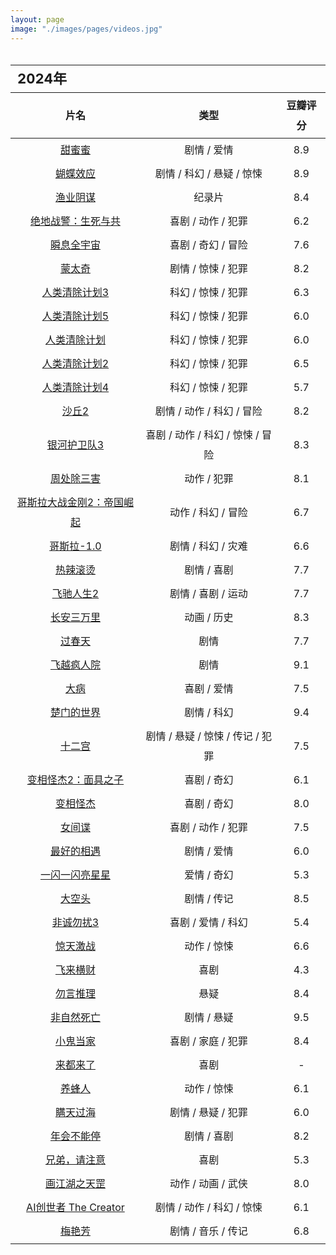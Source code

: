 ```yaml
---
layout: page
image: "./images/pages/videos.jpg"
---
```


<table style="line-height:32px;width:100%; height:100%; margin: 0 auto;text-align:center;border-bottom:1px solid;">
    <thead>
        <tr>
            <th colspan="4" style="text-align:left;font-size:22px;">2024年</th>
        </tr>
        <tr style="border-bottom:1px solid; border-top:1px solid;">
    　       <th>片名</th>
             <th>类型</th>
             <th>豆瓣评分</th>
        </tr>
　　</thead>
    <tbody>
       <tr>
    　　　　　<td><a href="https://movie.douban.com/subject/1305164/" target="_blank">甜蜜蜜</a></td>
    　　　　　<td>剧情 / 爱情</td>
    　　　　　<td>8.9</td>
    　　</tr>
       <tr>
    　　　　　<td><a href="https://movie.douban.com/subject/1292343/" target="_blank">蝴蝶效应</a></td>
    　　　　　<td>剧情 / 科幻 / 悬疑 / 惊悚</td>
    　　　　　<td>8.9</td>
    　　</tr>
       <tr>
    　　　　　<td><a href="https://movie.douban.com/subject/35377036/" target="_blank">渔业阴谋</a></td>
    　　　　　<td>纪录片</td>
    　　　　　<td>8.4</td>
    　　</tr>
       <tr>
    　　　　　<td><a href="https://movie.douban.com/subject/26586556/" target="_blank">绝地战警：生死与共</a></td>
    　　　　　<td>喜剧 / 动作 / 犯罪</td>
    　　　　　<td>6.2</td>
    　　 </tr>
        <tr>
    　　　　　<td><a href="https://movie.douban.com/subject/30314848/" target="_blank">瞬息全宇宙</a></td>
    　　　　　<td>喜剧 / 奇幻 / 冒险</td>
    　　　　　<td>7.6</td>
    　　 </tr>
        <tr>
    　　　　　<td><a href="https://movie.douban.com/subject/21937438/" target="_blank">蒙太奇</a></td>
    　　　　　<td>剧情 / 惊悚 / 犯罪</td>
    　　　　　<td>8.2</td>
    　　 </tr>
        <tr>
    　　　　　<td><a href="https://movie.douban.com/subject/26101255/" target="_blank">人类清除计划3</a></td>
    　　　　　<td>科幻 / 惊悚 / 犯罪</td>
    　　　　　<td>6.3</td>
    　　 </tr>
        <tr>
    　　　　　<td><a href="https://movie.douban.com/subject/33446014/" target="_blank">人类清除计划5</a></td>
    　　　　　<td>科幻 / 惊悚 / 犯罪</td>
    　　　　　<td>6.0</td>
    　　 </tr>
        <tr>
    　　　　　<td><a href="https://movie.douban.com/subject/10453723/" target="_blank">人类清除计划</a></td>
    　　　　　<td>科幻 / 惊悚 / 犯罪</td>
    　　　　　<td>6.0</td>
    　　 </tr>
        <tr>
    　　　　　<td><a href="https://movie.douban.com/subject/25775571/" target="_blank">人类清除计划2</a></td>
    　　　　　<td>科幻 / 惊悚 / 犯罪</td>
    　　　　　<td>6.5</td>
    　　 </tr>
        <tr>
    　　　　　<td><a href="https://movie.douban.com/subject/26905717/" target="_blank">人类清除计划4</a></td>
    　　　　　<td>科幻 / 惊悚 / 犯罪</td>
    　　　　　<td>5.7</td>
    　　 </tr>
        <tr>
    　　　　　<td><a href="https://movie.douban.com/subject/35575567/" target="_blank">沙丘2</a></td>
    　　　　　<td>剧情 / 动作 / 科幻 / 冒险</td>
    　　　　　<td>8.2</td>
    　　 </tr>
        <tr>
    　　　　　<td><a href="https://movie.douban.com/subject/26258779/" target="_blank">银河护卫队3</a></td>
    　　　　　<td>喜剧 / 动作 / 科幻 / 惊悚 / 冒险</td>
    　　　　　<td>8.3</td>
    　　 </tr>
        <tr>
    　　　　　<td><a href="https://movie.douban.com/subject/36151692/" target="_blank">周处除三害</a></td>
    　　　　　<td>动作 / 犯罪</td>
    　　　　　<td>8.1</td>
    　　 </tr>
        <tr>
    　　　　　<td><a href="https://movie.douban.com/subject/35453251/" target="_blank">哥斯拉大战金刚2：帝国崛起</a></td>
    　　　　　<td>动作 / 科幻 / 冒险</td>
    　　　　　<td>6.7</td>
    　　 </tr>
        <tr>
    　　　　　<td><a href="https://movie.douban.com/subject/35914398/" target="_blank">哥斯拉-1.0</a></td>
    　　　　　<td>剧情 / 科幻 / 灾难</td>
    　　　　　<td>6.6</td>
    　　 </tr>
        <tr>
    　　　　　<td><a href="https://movie.douban.com/subject/36081094/" target="_blank">热辣滚烫</a></td>
    　　　　　<td>剧情 / 喜剧</td>
    　　　　　<td>7.7</td>
    　　 </tr>
        <tr>
    　　　　　<td><a href="https://movie.douban.com/subject/36369452/" target="_blank">飞驰人生2</a></td>
    　　　　　<td>剧情 / 喜剧 / 运动</td>
    　　　　　<td>7.7</td>
    　　 </tr>
        <tr>
    　　　　　<td><a href="https://movie.douban.com/subject/36035676/" target="_blank">长安三万里</a></td>
    　　　　　<td>动画 / 历史</td>
    　　　　　<td>8.3</td>
    　　 </tr>
        <tr>
    　　　　　<td><a href="https://movie.douban.com/subject/27191431/" target="_blank">过春天</a></td>
    　　　　　<td>剧情</td>
    　　　　　<td>7.7</td>
    　　 </tr>
        <tr>
    　　　　　<td><a href="https://movie.douban.com/subject/1292224/" target="_blank">飞越疯人院</a></td>
    　　　　　<td>剧情</td>
    　　　　　<td>9.1</td>
    　　 </tr>
        <tr>
    　　　　　<td><a href="https://movie.douban.com/subject/26884892/" target="_blank">大病</a></td>
    　　　　　<td>喜剧 / 爱情</td>
    　　　　　<td>7.5</td>
    　　 </tr>
        <tr>
    　　　　　<td><a href="https://movie.douban.com/subject/1292064/" target="_blank">楚门的世界</a></td>
    　　　　　<td>剧情 / 科幻</td>
    　　　　　<td>9.4</td>
    　　 </tr>
        <tr>
    　　　　　<td><a href="https://movie.douban.com/subject/1781126/" target="_blank">十二宫</a></td>
    　　　　　<td>剧情 / 悬疑 / 惊悚 / 传记 / 犯罪</td>
    　　　　　<td>7.5</td>
    　　 </tr>
        <tr>
    　　　　　<td><a href="https://movie.douban.com/subject/1309193/" target="_blank">变相怪杰2：面具之子</a></td>
    　　　　　<td>喜剧 / 奇幻</td>
    　　　　　<td>6.1</td>
    　　 </tr>
        <tr>
    　　　　　<td><a href="https://movie.douban.com/subject/1297570/" target="_blank">变相怪杰</a></td>
    　　　　　<td>喜剧 / 奇幻</td>
    　　　　　<td>8.0</td>
    　　 </tr>
        <tr>
    　　　　　<td><a href="https://movie.douban.com/subject/25752261/" target="_blank">女间谍</a></td>
    　　　　　<td>喜剧 / 动作 / 犯罪</td>
    　　　　　<td>7.5</td>
    　　 </tr>
        <tr>
    　　　　　<td><a href="https://movie.douban.com/subject/33445277/" target="_blank">最好的相遇</a></td>
    　　　　　<td>剧情 / 爱情</td>
    　　　　　<td>6.0</td>
    　　 </tr>
        <tr>
    　　　　　<td><a href="https://movie.douban.com/subject/35768712/" target="_blank">一闪一闪亮星星</a></td>
    　　　　　<td>爱情 / 奇幻</td>
    　　　　　<td>5.3</td>
    　　 </tr>
        <tr>
    　　　　　<td><a href="https://movie.douban.com/subject/26303622/" target="_blank">大空头</a></td>
    　　　　　<td>剧情 / 传记</td>
    　　　　　<td>8.5</td>
    　　 </tr>
        <tr>
    　　　　　<td><a href="https://movie.douban.com/subject/26769592/" target="_blank">非诚勿扰3</a></td>
    　　　　　<td>喜剧 / 爱情 / 科幻</td>
    　　　　　<td>5.4</td>
    　　 </tr>
        <tr>
    　　　　　<td><a href="https://movie.douban.com/subject/36052267/" target="_blank">惊天激战</a></td>
    　　　　　<td>动作 / 惊悚</td>
    　　　　　<td>6.6</td>
    　　 </tr>
        <tr>
    　　　　　<td><a href="https://movie.douban.com/subject/36710901/" target="_blank">飞来横财</a></td>
    　　　　　<td>喜剧</td>
    　　　　　<td>4.3</td>
    　　 </tr>
        <tr>
    　　　　　<td><a href="https://movie.douban.com/subject/35288743/" target="_blank">勿言推理</a></td>
    　　　　　<td>悬疑</td>
    　　　　　<td>8.4</td>
    　　 </tr>
        <tr>
    　　　　　<td><a href="https://movie.douban.com/subject/27140017/" target="_blank">非自然死亡</a></td>
    　　　　　<td>剧情 / 悬疑</td>
    　　　　　<td>9.5</td>
    　　 </tr>
        <tr>
    　　　　　<td><a href="https://movie.douban.com/subject/1293088/" target="_blank">小鬼当家</a></td>
    　　　　　<td>喜剧 / 家庭 / 犯罪</td>
    　　　　　<td>8.4</td>
    　　 </tr>
        <tr>
    　　　　　<td><a href="https://movie.douban.com/subject/34670706/" target="_blank">来都来了</a></td>
    　　　　　<td>喜剧</td>
    　　　　　<td>-</td>
    　　 </tr>
        <tr>
    　　　　　<td><a href="https://movie.douban.com/subject/35579652/" target="_blank">养蜂人</a></td>
    　　　　　<td>动作 / 惊悚</td>
    　　　　　<td>6.1</td>
    　　 </tr>
        <tr>
    　　　　　<td><a href="https://movie.douban.com/subject/35192611" target="_blank">瞒天过海</a></td>
    　　　　　<td>剧情 / 悬疑 / 犯罪</td>
    　　　　　<td>6.0</td>
    　　 </tr>
        <tr>
    　　　　　<td><a href="https://movie.douban.com/subject/35725869/?from=showing" target="_blank">年会不能停</a></td>
    　　　　　<td>剧情 / 喜剧</td>
    　　　　　<td>8.2</td>
    　　 </tr>
        <tr>
    　　　　　<td><a href="https://movie.douban.com/subject/35296312/" target="_blank">兄弟，请注意</a></td>
    　　　　　<td>喜剧</td>
    　　　　　<td>5.3</td>
    　　 </tr>
        <tr>
    　　　　　<td><a href="https://movie.douban.com/subject/36066128/" target="_blank">画江湖之天罡</a></td>
    　　　　　<td>动作 / 动画 / 武侠</td>
    　　　　　<td>8.0</td>
    　　 </tr>
        <tr>
    　　　　　<td><a href="https://movie.douban.com/subject/35453476/" target="_blank">AI创世者 The Creator</a></td>
    　　　　　<td>剧情 / 动作 / 科幻 / 惊悚</td>
    　　　　　<td>6.1</td>
    　　 </tr>
        <tr>
    　　　　　<td><a href="https://movie.douban.com/subject/30176790/" target="_blank">梅艳芳</a></td>
    　　　　　<td>剧情 / 音乐 / 传记</td>
    　　　　　<td>6.8</td>
    　　 </tr>
    </tbody>
</table>

<table style="line-height:32px;width:100%; height:100%; margin: 0 auto;text-align:center;border-bottom:1px solid;">
    <thead>
        <tr>
            <th colspan="4" style="text-align:left;font-size:22px;">2023年</th>
        </tr>
        <tr style="border-bottom:1px solid; border-top:1px solid;">
    　       <th>片名</th>
             <th>类型</th>
             <th>豆瓣评分</th>
        </tr>
　　</thead>
    <tbody>
        <tr>
    　　　　　<td><a href="https://movie.douban.com/subject/35160848/" target="_blank">林冲之风雪山神庙</a></td>
    　　　　　<td>武侠</td>
    　　　　　<td>-</td>
    　　 </tr>
        <tr>
    　　　　　<td><a href="https://movie.douban.com/subject/35342570/" target="_blank">指甲 Fingernails</a></td>
    　　　　　<td>剧情 / 科幻</td>
    　　　　　<td>5.6</td>
    　　 </tr>
        <tr>
    　　　　　<td><a href="https://movie.douban.com/subject/35358443/" target="_blank">前任4：英年早婚</a></td>
    　　　　　<td>喜剧 / 爱情</td>
    　　　　　<td>5.7</td>
    　　 </tr>
        <tr>
    　　　　　<td><a href="https://movie.douban.com/subject/35853358/" target="_blank">偶滴神啊2 OMG 2</a></td>
    　　　　　<td>剧情 / 喜剧</td>
    　　　　　<td>7.3</td>
    　　 </tr>
        <tr>
    　　　　　<td><a href="https://movie.douban.com/subject/35392725/" target="_blank">学爸</a></td>
    　　　　　<td>剧情 / 喜剧</td>
    　　　　　<td>6.0</td>
    　　 </tr>
        <tr>
    　　　　　<td><a href="https://movie.douban.com/subject/2998451/" target="_blank">杀手 The Killer</a></td>
    　　　　　<td>剧情 / 动作 / 悬疑 / 惊悚 / 犯罪 / 冒险</td>
    　　　　　<td>6.6</td>
    　　 </tr>
        <tr>
    　　　　　<td><a href="https://movie.douban.com/subject/35355164/" target="_blank">最后的真相</a></td>
    　　　　　<td>剧情 / 悬疑 / 犯罪</td>
    　　　　　<td>5.9</td>
    　　 </tr>
        <tr>
    　　　　　<td><a href="https://movie.douban.com/subject/34436452/" target="_blank">第八个嫌疑人</a></td>
    　　　　　<td>剧情 / 犯罪</td>
    　　　　　<td>6.1</td>
    　　 </tr>
        <tr>
    　　　　　<td><a href="https://movie.douban.com/subject/1292867/" target="_blank">快餐车</a></td>
    　　　　　<td>喜剧 / 动作</td>
    　　　　　<td>7.9</td>
    　　 </tr>
        <tr>
    　　　　　<td><a href="https://movie.douban.com/subject/1295547/" target="_blank">一个好人</a></td>
    　　　　　<td>喜剧 / 动作 / 犯罪</td>
    　　　　　<td>7.3</td>
    　　 </tr>
        <tr>
    　　　　　<td><a href="https://movie.douban.com/subject/1300303/" target="_blank">我是谁</a></td>
    　　　　　<td>喜剧 / 动作 / 科幻 / 冒险</td>
    　　　　　<td>7.8</td>
    　　 </tr>
        <tr>
    　　　　　<td><a href="https://movie.douban.com/subject/1295064/" target="_blank">城市猎人</a></td>
    　　　　　<td>喜剧 / 动作 / 爱情</td>
    　　　　　<td>7.8</td>
    　　 </tr>
        <tr>
    　　　　　<td><a href="https://movie.douban.com/subject/30454682/" target="_blank">自由之声 Sound of Freedom</a></td>
    　　　　　<td>动作 / 传记 / 犯罪</td>
    　　　　　<td>7.8</td>
    　　 </tr>
        <tr>
    　　　　　<td><a href="https://movie.douban.com/subject/35672437/" target="_blank">燃冬</a></td>
    　　　　　<td>剧情 / 爱情</td>
    　　　　　<td>5.7</td>
    　　 </tr>
        <tr>
    　　　　　<td><a href="https://movie.douban.com/subject/26393561/" target="_blank">小萝莉的猴神大叔 Bajrangi Bhaijaan</a></td>
    　　　　　<td>剧情 / 喜剧 / 动作</td>
    　　　　　<td>8.4</td>
    　　 </tr>
        <tr>
    　　　　　<td><a href="https://movie.douban.com/subject/10604086/" target="_blank">封神第一部：朝歌风云</a></td>
    　　　　　<td>动作 / 战争 / 奇幻 / 古装</td>
    　　　　　<td>7.9</td>
    　　 </tr>
        <tr>
    　　　　　<td><a href="https://movie.douban.com/subject/34963356/" target="_blank">过往人生 Past Lives</a></td>
    　　　　　<td>剧情 / 爱情</td>
    　　　　　<td>7.7</td>
    　　 </tr>
        <tr>
    　　　　　<td><a href="https://movie.douban.com/subject/35267224/" target="_blank">孤注一掷</a></td>
    　　　　　<td>剧情 / 犯罪</td>
    　　　　　<td>6.9</td>
    　　 </tr>
        <tr>
    　　　　　<td><a href="https://movie.douban.com/subject/1296736/" target="_blank">钢琴家 The Pianist</a></td>
    　　　　　<td>剧情 / 音乐 / 传记 / 战争</td>
    　　　　　<td>9.3</td>
    　　 </tr>
        <tr>
    　　　　　<td><a href="https://movie.douban.com/subject/35765480/" target="_blank">八角笼中</a></td>
    　　　　　<td>剧情 / 动作</td>
    　　　　　<td>7.3</td>
    　　 </tr>
        <tr>
    　　　　　<td><a href="https://movie.douban.com/subject/11532844/" target="_blank">初见倾心 Love at First Sight</a></td>
    　　　　　<td>剧情 / 爱情</td>
    　　　　　<td>6.7</td>
    　　 </tr>
        <tr>
    　　　　　<td><a href="https://movie.douban.com/subject/34882958/" target="_blank">巨齿鲨2：深渊 Meg 2: The Trench</a></td>
    　　　　　<td>动作 / 科幻 / 冒险</td>
    　　　　　<td>5.2</td>
    　　 </tr>
        <tr>
    　　　　　<td><a href="https://movie.douban.com/subject/35228789/" target="_blank">超能一家人</a></td>
    　　　　　<td>喜剧 / 家庭 / 奇幻</td>
    　　　　　<td>3.6</td>
    　　 </tr>
        <tr>
    　　　　　<td><a href="https://movie.douban.com/subject/26649682/" target="_blank">深海</a></td>
    　　　　　<td>动画 / 奇幻</td>
    　　　　　<td>7.2</td>
    　　 </tr>
        <tr>
    　　　　　<td><a href="https://movie.douban.com/subject/26593587/" target="_blank">天才少女 Gifted</a></td>
    　　　　　<td>剧情 / 家庭</td>
    　　　　　<td>8.3</td>
    　　 </tr>
        <tr>
    　　　　　<td><a href="https://movie.douban.com/subject/26897885/" target="_blank">芬奇 Finch</a></td>
    　　　　　<td>剧情 / 科幻</td>
    　　　　　<td>8.4</td>
    　　 </tr>
        <tr>
    　　　　　<td><a href="https://movie.douban.com/subject/35371261/" target="_blank">铃芽之旅 すずめの戸締まり</a></td>
    　　　　　<td>爱情 / 动画 / 奇幻</td>
    　　　　　<td>7.3</td>
    　　 </tr>
        <tr>
    　　　　　<td><a href="https://movie.douban.com/subject/5919553/" target="_blank">我是特种兵</a></td>
    　　　　　<td>剧情 / 战争</td>
    　　　　　<td>8.4</td>
    　　 </tr>
        <tr>
    　　　　　<td><a href="https://movie.douban.com/subject/35656754/" target="_blank">母性</a></td>
    　　　　　<td>剧情 / 悬疑</td>
    　　　　　<td>6.2</td>
    　　 </tr>
        <tr>
    　　　　　<td><a href="https://movie.douban.com/subject/36200307/" target="_blank">斯坦·李 Stan Lee</a></td>
    　　　　　<td>纪录片 / 传记</td>
    　　　　　<td>7.9</td>
    　　 </tr>
        <tr>
    　　　　　<td><a href="https://movie.douban.com/subject/35360684/" target="_blank">新神榜：杨戬</a></td>
    　　　　　<td>动作 / 动画 / 奇幻 / 冒险</td>
    　　　　　<td>7.0</td>
    　　 </tr>
        <tr>
    　　　　　<td><a href="https://movie.douban.com/subject/33455421/" target="_blank">疾速追杀4 John Wick: Chapter 4</a></td>
    　　　　　<td>动作 / 惊悚 / 犯罪</td>
    　　　　　<td>7.3</td>
    　　 </tr>
        <tr>
    　　　　　<td><a href="https://movie.douban.com/subject/26909790/" target="_blank">疾速追杀3 John Wick: Chapter 3 - Parabellum</a></td>
    　　　　　<td>动作 / 惊悚 / 犯罪</td>
    　　　　　<td>7.9</td>
    　　 </tr>
        <tr>
    　　　　　<td><a href="https://movie.douban.com/subject/26333560/" target="_blank">疾速追杀2 John Wick: Chapter 2 </a></td>
    　　　　　<td>动作 / 惊悚 / 犯罪</td>
    　　　　　<td>7.8</td>
    　　 </tr>
        <tr>
    　　　　　<td><a href="https://movie.douban.com/subject/25798131/" target="_blank">疾速追杀 John Wick</a></td>
    　　　　　<td>动作 / 惊悚 / 犯罪</td>
    　　　　　<td>7.8</td>
    　　 </tr>
        <tr>
    　　　　　<td><a href="https://movie.douban.com/subject/35056376/" target="_blank">惊天营救2 Extraction 2</a></td>
    　　　　　<td>动作 / 惊悚</td>
    　　　　　<td>7.5</td>
    　　 </tr>
        <tr>
    　　　　　<td><a href="https://movie.douban.com/subject/30314127/" target="_blank">惊天营救 Extraction</a></td>
    　　　　　<td>动作 / 惊悚 / 犯罪</td>
    　　　　　<td>7.2</td>
    　　 </tr>
        <tr>
    　　　　　<td><a href="https://movie.douban.com/subject/35660795/" target="_blank">消失的她</a></td>
    　　　　　<td>悬疑 / 犯罪</td>
    　　　　　<td>6.4</td>
    　　 </tr>
        <tr>
    　　　　　<td><a href="https://movie.douban.com/subject/35447469/" target="_blank">短暂的偷情纪实 Chronique d'une liaison passagère</a></td>
    　　　　　<td>爱情</td>
    　　　　　<td>7.5</td>
    　　 </tr>
        <tr>
    　　　　　<td><a href="https://movie.douban.com/subject/20452350/" target="_blank">9号秘事 第一季 Inside No. 9 Season 1</a></td>
    　　　　　<td>喜剧 / 悬疑 / 恐怖</td>
    　　　　　<td>9.1</td>
    　　 </tr>
        <tr>
    　　　　　<td><a href="https://movie.douban.com/subject/30198955/" target="_blank">边缘世界 第一季 The Peripheral Season 1</a></td>
    　　　　　<td>剧情 / 科幻 / 惊悚</td>
    　　　　　<td>7.4</td>
    　　 </tr>
        <tr>
    　　　　　<td><a href="https://movie.douban.com/subject/30400539/" target="_blank">罪人 The Guilty </a></td>
    　　　　　<td>剧情 / 惊悚 / 犯罪</td>
    　　　　　<td>6.5</td>
    　　 </tr>
        <tr>
    　　　　　<td><a href="https://movie.douban.com/subject/10571509/" target="_blank">如父如子 そして父になる</a></td>
    　　　　　<td>剧情 / 家庭</td>
    　　　　　<td>8.7</td>
    　　 </tr>
        <tr>
    　　　　　<td><a href="https://movie.douban.com/subject/2245679/" target="_blank">西游记后传 (2000)</a></td>
    　　　　　<td>剧情 / 动作 / 奇幻</td>
    　　　　　<td>8.0</td>
    　　 </tr>
        <tr>
    　　　　　<td><a href="https://movie.douban.com/subject/25868125/" target="_blank">穿靴子的猫2 Puss in Boots: The Last Wish</a></td>
    　　　　　<td>喜剧 / 爱情 / 动画 / 悬疑 / 歌舞 / 奇幻 / 冒险</td>
    　　　　　<td>8.1</td>
    　　 </tr>
        <tr>
    　　　　　<td><a href="https://movie.douban.com/subject/2028585/" target="_blank">穿靴子的猫 Puss in Boots</a></td>
    　　　　　<td>喜剧 / 动画 / 家庭 / 奇幻 / 冒险</td>
    　　　　　<td>7.6</td>
    　　 </tr>
        <tr>
    　　　　　<td><a href="https://movie.douban.com/subject/35543544/" target="_blank">王牌大保镖</a></td>
    　　　　　<td>喜剧</td>
    　　　　　<td>暂无评分</td>
    　　 </tr>
        <tr>
    　　　　　<td><a href="https://movie.douban.com/subject/4811774/" target="_blank">阿凡达：水之道 Avatar: The Way of Water</a></td>
    　　　　　<td>动作 / 科幻 / 冒险</td>
    　　　　　<td>7.9</td>
    　　 </tr>
        <tr>
    　　　　　<td><a href="https://movie.douban.com/subject/1300555/" target="_blank">回到未来 Back to the Future 三部曲</a></td>
    　　　　　<td>喜剧 / 科幻 / 冒险</td>
    　　　　　<td>8.7</td>
    　　</tr>
        <tr>
    　　　　　<td><a href="https://movie.douban.com/subject/1296141/" target="_blank">控方证人 Witness for the Prosecution (1957)</a></td>
    　　　　　<td>剧情 / 悬疑 / 犯罪</td>
    　　　　　<td>9.6</td>
    　　</tr>
        <tr>
    　　　　　<td><a href="https://movie.douban.com/subject/1293350/" target="_blank">两杆大烟枪 Lock, Stock and Two Smoking Barrels (1998)</a></td>
    　　　　　<td>剧情 / 喜剧 / 犯罪</td>
    　　　　　<td>9.1</td>
    　　</tr>
        <tr>
    　　　　　<td><a href="https://movie.douban.com/subject/1305487/" target="_blank">猫鼠游戏 Catch Me If You Can (2002)</a></td>
    　　　　　<td>剧情 / 传记 / 犯罪</td>
    　　　　　<td>9.2</td>
    　　</tr>
        <tr>
    　　　　　<td><a href="https://movie.douban.com/subject/1292679/" target="_blank">春光乍泄 春光乍洩 (1997)</a></td>
    　　　　　<td>剧情 / 爱情 / 同性</td>
    　　　　　<td>9.0</td>
    　　</tr>
        <tr>
    　　　　　<td><a href="https://movie.douban.com/subject/1307856/" target="_blank">背靠背，脸对脸（1994）</a></td>
    　　　　　<td>剧情</td>
    　　　　　<td>9.5</td>
    　　</tr>
        <tr>
    　　　　　<td><a href="https://movie.douban.com/subject/26861685/" target="_blank">红海行动</a></td>
    　　　　　<td>动作 / 战争</td>
    　　　　　<td>8.2</td>
    　　</tr>
        <tr>
    　　　　　<td><a href="https://movie.douban.com/subject/35732660/" target="_blank">Tinder诈骗王 The Tinder Swindler</a></td>
    　　　　　<td>纪录片 / 犯罪</td>
    　　　　　<td>8.2</td>
    　　</tr>
        <tr>
    　　　　　<td><a href="https://movie.douban.com/subject/1294371/" target="_blank">摩登时代 Modern Times</a></td>
    　　　　　<td>剧情 / 喜剧 / 爱情</td>
    　　　　　<td>9.3</td>
    　　</tr>
        <tr>
    　　　　　<td><a href="https://movie.douban.com/subject/1291818/" target="_blank">饮食男女</a></td>
    　　　　　<td>剧情 / 家庭</td>
    　　　　　<td>9.2</td>
    　　</tr>
        <tr>
    　　　　　<td><a href="https://movie.douban.com/subject/35267208/" target="_blank">流浪地球2</a></td>
    　　　　　<td>科幻 / 冒险 / 灾难</td>
    　　　　　<td>8.2</td>
    　　</tr>
        <tr>
    　　　　　<td><a href="https://movie.douban.com/subject/30391228/" target="_blank">了不起的老爸</a></td>
    　　　　　<td>剧情 / 喜剧 / 家庭 / 运动</td>
    　　　　　<td>6.5</td>
    　　</tr>
        <tr>
    　　　　　<td><a href="https://movie.douban.com/subject/1293172/" target="_blank">末代皇帝 The Last Emperor (1987)</a></td>
    　　　　　<td>剧情 / 传记 / 历史</td>
    　　　　　<td>9.3</td>
    　　</tr>
        <tr>
    　　　　　<td><a href="https://movie.douban.com/subject/35284253/" target="_blank">青春变形记 Turning Red</a></td>
    　　　　　<td>喜剧 / 动画 / 奇幻 / 冒险</td>
    　　　　　<td>8.2</td>
    　　</tr>
        <tr>
    　　　　　<td><a href="https://movie.douban.com/subject/1550450/" target="_blank">空中杀阵 Les chevaliers du ciel</a></td>
    　　　　　<td>冒险 / 动作</td>
    　　　　　<td>7.0</td>
    　　</tr>
        <tr>
    　　　　　<td><a href="https://movie.douban.com/subject/1421278/" target="_blank">面子 Saving Face</a></td>
    　　　　　<td>剧情 / 喜剧 / 爱情 / 同性</td>
    　　　　　<td>8.8</td>
    　　</tr>
    </tbody>
</table>

<table style="line-height:32px;width:100%; height:100%; margin: 0 auto;text-align:center;border-bottom:1px solid;">
    <thead>
        <tr>
            <th colspan="4" style="text-align:left;font-size:22px;">2022年</th>
        </tr>
        <tr style="border-bottom:1px solid; border-top:1px solid;">
            　 <th>片名</th>
            <th>类型</th>
            <th>豆瓣评分</th>
        </tr>
    </thead>
    <tbody>
        <tr>
            　　　　　<td>
                <a href="https://movie.douban.com/subject/1303173/" target="_blank">甲方乙方</a>
            </td>
            　　　　　<td>喜剧</td>
            　　　　　<td>8.4</td>
        　　</tr>
        <tr>
            　　　　　<td>
                <a href="https://movie.douban.com/subject/1304102/" target="_blank">谍影重重 The Bourne Identity</a>
            </td>
            　　　　　<td>动作 / 悬疑 / 惊悚</td>
            　　　　　<td>8.6</td>
            　　</tr>
        <tr>
            　　　　　<td>
                <a href="https://movie.douban.com/subject/3395373/" target="_blank">蝙蝠侠：黑暗骑士崛起 The Dark Knight Rises</a>
            </td>
            　　　　　<td>剧情 / 动作 / 科幻 / 犯罪 / 惊悚</td>
            　　　　　<td>8.8</td>
            　　</tr>
        <tr>
            　　　　　<td>
                <a href="https://movie.douban.com/subject/1851857/" target="_blank">蝙蝠侠：黑暗骑士 The Dark Knight</a>
            </td>
            　　　　　<td>剧情 / 动作 / 科幻 / 犯罪 / 惊悚</td>
            　　　　　<td>9.2</td>
            　　</tr>
        <tr>
            　　　　　<td>
                <a href="https://movie.douban.com/subject/1309069/" target="_blank">蝙蝠侠：侠影之谜 Batman Begins</a>
            </td>
            　　　　　<td>剧情 / 动作 / 科幻 / 犯罪 / 惊悚</td>
            　　　　　<td>8.6</td>
            　　</tr>
        <tr>
            　　　　　<td>
                <a href="https://movie.douban.com/subject/1307389/" target="_blank">憨豆特工 Johnny English</a>
            </td>
            　　　　　<td>喜剧 / 动作 / 冒险</td>
            　　　　　<td>7.7</td>
            　　</tr>
        <tr>
            　　　　　<td>
                <a href="https://movie.douban.com/subject/1307739/" target="_blank">国产凌凌漆</a>
            </td>
            　　　　　<td>喜剧 / 动作</td>
            　　　　　<td>8.4</td>
            　　</tr>
        <tr>
            　　　　　<td>
                <a href="https://movie.douban.com/subject/1308843/" target="_blank">我，机器人 I, Robot</a>
            </td>
            　　　　　<td>动作 / 科幻 / 悬疑 / 惊悚</td>
            　　　　　<td>8.2</td>
            　　</tr>
        <tr>
            　　　　　<td>
                <a href="https://movie.douban.com/subject/25864085/" target="_blank">火星救援 The Martian</a>
            </td>
            　　　　　<td>剧情 / 科幻 / 冒险</td>
            　　　　　<td>8.5</td>
            　　</tr>
        <tr>
            　　　　　<td>
                <a href="" target="_blank">独裁者</a>
            </td>
            　　　　　<td>喜剧</td>
            　　　　　<td>-</td>
            　　</tr>
        <tr>
            　　　　　<td>
                <a href="https://movie.douban.com/subject/1300117/" target="_blank">千钧一发</a>
            </td>
            　　　　　<td>剧情 / 科幻 / 惊悚</td>
            　　　　　<td>8.8</td>
            　　</tr>
        <tr>
            　　　　　<td>
                <a href="https://movie.douban.com/subject/35183042/" target="_blank">独行月球</a>
            </td>
            　　　　　<td>喜剧 / 科幻</td>
            　　　　　<td>6.7</td>
            　　</tr>
        <tr>
            　　　　　<td>
                <a href="https://movie.douban.com/subject/34442667/" target="_blank">搜索</a>
            </td>
            　　　　　<td>剧情 / 悬疑</td>
            　　　　　<td>7.4</td>
            　　</tr>
        <tr>
            　　　　　<td>
                <a href="https://movie.douban.com/subject/34874432/" target="_blank">花束般的恋爱</a>
            </td>
            　　　　　<td>剧情 / 爱情</td>
            　　　　　<td>8.6</td>
            　　</tr>
        <tr>
            　　　　　<td>
                <a href="https://movie.douban.com/subject/24404677/" target="_blank">超体 Lucy</a>
            </td>
            　　　　　<td>动作 / 科幻</td>
            　　　　　<td>7.4</td>
            　　</tr>
        <tr>
            　　　　　<td>
                <a href="https://movie.douban.com/subject/35280912/" target="_blank">首尔大作战 서울대작전</a>
            </td>
            　　　　　<td>剧情 / 喜剧 / 动作 / 犯罪</td>
            　　　　　<td>5.3</td>
            　　</tr>
        <tr>
            　　　　　<td>
                <a href="https://movie.douban.com/subject/3397503/" target="_blank">未知死亡 Ghajini</a>
            </td>
            　　　　　<td>剧情 / 动作 / 爱情 / 悬疑 / 惊悚</td>
            　　　　　<td>8.2</td>
            　　</tr>
        <tr>
            　　　　　<td>
                <a href="https://movie.douban.com/subject/35073886/" target="_blank">分手的决心 헤어질 결심</a>
            </td>
            　　　　　<td>剧情 / 犯罪 / 悬疑 </td>
            　　　　　<td>7.7</td>
            　　</tr>
        <tr>
            　　　　　<td>
                <a href="https://movie.douban.com/subject/1301753/" target="_blank">狮子王 The Lion King (1994)</a>
            </td>
            　　　　　<td>动画 / 冒险 / 歌舞</td>
            　　　　　<td>9.1</td>
            　　</tr>
        <tr>
            　　　　　<td>
                <a href="https://movie.douban.com/subject/10453723/" target="_blank">人类清除计划 The Purge</a>
            </td>
            　　　　　<td>科幻 / 惊悚 / 犯罪</td>
            　　　　　<td>6.0</td>
            　　</tr>
        <tr>
            　　　　　<td>
                <a href="https://movie.douban.com/subject/25986180/" target="_blank">釜山行 부산행</a>
            </td>
            　　　　　<td>动作 / 惊悚 / 灾难</td>
            　　　　　<td>8.6</td>
            　　</tr>
        <tr>
            　　　　　<td>
                <a href="https://movie.douban.com/subject/30345887/" target="_blank">热血 뜨거운 피</a>
            </td>
            　　　　　<td>动作</td>
            　　　　　<td>6.3</td>
            　　</tr>
        <tr>
            　　　　　<td>
                <a href="https://movie.douban.com/subject/30211998/" target="_blank">绅士们 The Gentlemen</a>
            </td>
            　　　　　<td>喜剧 / 动作 / 犯罪</td>
            　　　　　<td>8.3</td>
            　　</tr>
        <tr>
            　　　　　<td>
                <a href="https://movie.douban.com/subject/1815638/" target="_blank">录取通知 Accepted</a>
            </td>
            　　　　　<td>喜剧</td>
            　　　　　<td>7.6</td>
            　　</tr>
        <tr>
            　　　　　<td>
                <a href="https://movie.douban.com/subject/4305436/" target="_blank">志明与春娇</a>
            </td>
            　　　　　<td>剧情 / 喜剧 / 爱情</td>
            　　　　　<td>7.9</td>
            　　</tr>
        <tr>
            　　　　　<td>
                <a href="https://movie.douban.com/subject/1291999/" target="_blank">重庆森林</a>
            </td>
            　　　　　<td>剧情 / 爱情</td>
            　　　　　<td>8.8</td>
            　　</tr>
        <tr>
            　　　　　<td>
                <a href="https://movie.douban.com/subject/4191644/" target="_blank">一天 One Day</a>
            </td>
            　　　　　<td>剧情 / 爱情</td>
            　　　　　<td>7.9</td>
            　　</tr>
        <tr>
            　　　　　<td>
                <a href="https://movie.douban.com/subject/25934014/" target="_blank">爱乐之城 La La Land</a>
            </td>
            　　　　　<td>剧情 / 爱情 / 歌舞</td>
            　　　　　<td>8.4</td>
            　　</tr>
        <tr>
            　　　　　<td>
                <a href="https://movie.douban.com/subject/3822687/" target="_blank">神秘海域 Uncharted</a>
            </td>
            　　　　　<td>动作 / 冒险</td>
            　　　　　<td>8.3</td>
            　　</tr>
        <tr>
            　　　　　<td>
                <a href="https://movie.douban.com/subject/35874097/" target="_blank">西部世界</a>
            </td>
            　　　　　<td>科幻</td>
            　　　　　<td>8.9</td>
            　　</tr>
        <tr>
            　　　　　<td>
                <a href="https://movie.douban.com/subject/35874097/" target="_blank">网络炼狱：揭发N号房</a>
            </td>
            　　　　　<td>纪录片</td>
            　　　　　<td>7.9</td>
            　　</tr>
        <tr>
            　　　　　<td>
                <a href="https://movie.douban.com/subject/35200310/" target="_blank">爱，死亡和机器人(1-3季)</a>
            </td>
            　　　　　<td>喜剧 / 科幻 / 动画 / 奇幻 / 恐怖</td>
            　　　　　<td>-</td>
            　　</tr>
        <tr>
            　　　　　<td>
                <a href="https://movie.douban.com/subject/35200310/" target="_blank">金属霸主 Metal Lords</a>
            </td>
            　　　　　<td>喜剧 / 音乐</td>
            　　　　　<td>7.0</td>
            　　</tr>
        <tr>
            　　　　　<td>
                <a href="https://movie.douban.com/subject/1291828/" target="_blank">天堂电影院 Nuovo Cinema Paradiso</a>
            </td>
            　　　　　<td>剧情 / 爱情</td>
            　　　　　<td>9.2</td>
            　　</tr>
        <tr>
            　　　　　<td>
                <a href="https://movie.douban.com/subject/35613853/" target="_blank">长津湖之水门桥</a>
            </td>
            　　　　　<td>剧情 / 历史 / 战争</td>
            　　　　　<td>7.2</td>
            　　</tr>
        <tr>
            　　　　　<td>
                <a href="https://movie.douban.com/subject/35505100/" target="_blank">这个杀手不太冷静</a>
            </td>
            　　　　　<td>喜剧</td>
            　　　　　<td>6.2</td>
            　　</tr>
        <tr>
            　　　　　<td>
                <a href="https://search.douban.com/movie/subject_search?search_text=%E9%BB%91%E9%95%9C&cat=1002" target="_blank">黑镜（1-5季）</a>
            </td>
            　　　　　<td>剧情 / 科幻 / 惊悚</td>
            　　　　　<td>-</td>
            　　</tr>
        <tr>
            　　　　　<td>
                <a href="https://movie.douban.com/subject/4135710/" target="_blank">Hello！树先生</a>
            </td>
            　　　　　<td>剧情</td>
            　　　　　<td>8.2</td>
            　　</tr>
        <tr>
            　　　　　<td>
                <a href="https://movie.douban.com/subject/27119724/" target="_blank">小丑 Joker</a>
            </td>
            　　　　　<td>剧情 / 惊悚 / 犯罪</td>
            　　　　　<td>8.7</td>
            　　</tr>
        <tr>
            　　　　　<td>
                <a href="https://movie.douban.com/subject/20276229/" target="_blank">007：无暇赴死 No Time to Die</a>
            </td>
            　　　　　<td>动作 / 惊悚 / 冒险</td>
            　　　　　<td>6.6</td>
            　　</tr>
        <tr>
            　　　　　<td>
                <a href="https://movie.douban.com/subject/1760622/" target="_blank">香水 Perfume: The Story of a Murderer</a>
            </td>
            　　　　　<td>剧情 / 犯罪 / 奇幻</td>
            　　　　　<td>8.5</td>
            　　</tr>
        <tr>
            　　　　　<td>
                <a href="https://movie.douban.com/subject/1291546/" target="_blank">霸王别姬</a>
            </td>
            　　　　　<td>剧情 / 爱情 / 同性</td>
            　　　　　<td>9.6</td>
            　　</tr>
        <tr>
            　　　　　<td>
                <a href="https://movie.douban.com/subject/1300945/" target="_blank">云中漫步 A Walk in the Clouds</a>
            </td>
            　　　　　<td>剧情 / 爱情</td>
            　　　　　<td>7.8</td>
            　　</tr>
        <tr>
            　　　　　<td>
                <a href="https://movie.douban.com/subject/5153254/" target="_blank">爱你，罗茜 Love, Rosie</a>
            </td>
            　　　　　<td>喜剧 / 爱情</td>
            　　　　　<td>7.5</td>
            　　</tr>
        <tr>
            　　　　　<td>
                <a href="https://movie.douban.com/subject/1292401/" target="_blank">真爱至上 Love Actually</a>
            </td>
            　　　　　<td>喜剧 / 剧情 / 爱情</td>
            　　　　　<td>8.6</td>
            　　</tr>
        <tr>
            　　　　　<td>
                <a href="https://movie.douban.com/subject/35422807/" target="_blank">扬名立万</a>
            </td>
            　　　　　<td>剧情 / 喜剧 / 悬疑</td>
            　　　　　<td>7.4</td>
            　　</tr>
        <tr>
            　　　　　<td>
                <a href="https://movie.douban.com/subject/1292274/" target="_blank">幸福终点站 The Terminal</a>
            </td>
            　　　　　<td>喜剧 / 剧情 / 爱情</td>
            　　　　　<td>8.8</td>
            　　</tr>
        <tr>
            　　　　　<td>
                <a href="https://movie.douban.com/subject/1292720/" target="_blank">阿甘正传 Forrest Gump</a>
            </td>
            　　　　　<td>剧情 / 爱情</td>
            　　　　　<td>9.5</td>
            　　</tr>
        <tr>
            　　　　　<td>
                <a href="https://movie.douban.com/subject/26683723/" target="_blank">后来的我们</a>
            </td>
            　　　　　<td>剧情 / 爱情</td>
            　　　　　<td>5.9</td>
            　　</tr>
        <tr>
            　　　　　<td>
                <a href="https://movie.douban.com/subject/34869362/" target="_blank">温暖的抱抱</a>
            </td>
            　　　　　<td>喜剧</td>
            　　　　　<td>5.2</td>
            　　</tr>
        <tr>
            　　　　　<td>
                <a href="https://movie.douban.com/subject/35444998/" target="_blank">李茂扮太子</a>
            </td>
            　　　　　<td>喜剧 / 古装</td>
            　　　　　<td>4.3</td>
            　　</tr>
        <tr>
            　　　　　<td>
                <a href="https://movie.douban.com/subject/35376457" target="_blank">爱情神话</a>
            </td>
            　　　　　<td>剧情 / 喜剧 / 爱情</td>
            　　　　　<td>8.2</td>
            　　</tr>
        <tr>
            　　　　　<td>
                <a href="https://movie.douban.com/subject/1300282/" target="_blank">异次元骇客</a>
            </td>
            　　　　　<td>科幻 / 悬疑 / 惊悚</td>
            　　　　　<td>8.4</td>
            　　</tr>
        <tr>
            　　　　　<td>
                <a href="https://movie.douban.com/subject/35294995/" target="_blank">我和我的父辈</a>
            </td>
            　　　　　<td>剧情</td>
            　　　　　<td>6.6</td>
            　　</tr>
        <tr>
            　　　　　<td>
                <a href="https://movie.douban.com/subject/1302425/" target="_blank">喜剧之王</a>
            </td>
            　　　　　<td>喜剧 / 剧情 / 爱情</td>
            　　　　　<td>8.8</td>
            　　</tr>
        <tr>
            　　　　　<td>
                <a href="https://movie.douban.com/subject/1329936/" target="_blank">大内密探零零发</a>
            </td>
            　　　　　<td>喜剧 / 动作 / 爱情 / 古装</td>
            　　　　　<td>7.9</td>
            　　</tr>
        <tr>
            　　　　　<td>
                <a href="https://movie.douban.com/subject/27113517/" target="_blank">血观音</a>
            </td>
            　　　　　<td>剧情 / 悬疑</td>
            　　　　　<td>8.5</td>
            　　</tr>
        <tr>
            　　　　　<td>
                <a href="https://movie.douban.com/subject/32659890/" target="_blank">黑客帝国：矩阵重启</a>
            </td>
            　　　　　<td>动作 / 科幻</td>
            　　　　　<td>5.7</td>
            　　</tr>
        <tr>
            　　　　　<td>
                <a href="https://movie.douban.com/subject/35441797/" target="_blank">新年快乐 해피뉴이어</a>
            </td>
            　　　　　<td>剧情 / 爱情</td>
            　　　　　<td>6.2</td>
            　　</tr>
    </tbody>
</table>

<table style="line-height:32px;width:100%; height:100%; margin: 0 auto;text-align:center;border-bottom:1px solid;">
    <thead>
        <tr>
            <th colspan="4" style="text-align:left;font-size:22px;">2021年</th>
        </tr>
        <tr style="border-bottom:1px solid; border-top:1px solid;">
    　       <th>片名</th>
             <th>类型</th>
             <th>豆瓣评分</th>
        </tr>
　　</thead>
    <tbody>
        <tr>
    　　　　　<td><a href="https://movie.douban.com/subject/32659890/" target="_blank">我和我的祖国</a></td>
    　　　　　<td>剧情</td>
    　　　　　<td>7.6</td>
    　　</tr>
        <tr>
    　　　　　<td><a href="https://movie.douban.com/subject/35068653/" target="_blank">误杀2</a></td>
    　　　　　<td>剧情 / 犯罪</td>
    　　　　　<td>6.0</td>
    　　</tr>
        <tr>
    　　　　　<td><a href="https://movie.douban.com/subject/30174085/" target="_blank">怒火重案</a></td>
    　　　　　<td>动作 / 犯罪</td>
    　　　　　<td>7.2</td>
    　　</tr>
        <tr>
    　　　　　<td><a href="https://movie.douban.com/subject/25845392/" target="_blank">长津湖</a></td>
    　　　　　<td>剧情 / 历史 / 战争</td>
    　　　　　<td>7.4</td>
    　　</tr>
        <tr>
    　　　　　<td><a href="https://movie.douban.com/subject/26761935/" target="_blank">孤单又灿烂的神：鬼怪</a></td>
    　　　　　<td>剧情</td>
    　　　　　<td>8.8</td>
    　　</tr>
    　　<tr>
    　　　　　<td><a href="https://book.douban.com/subject/35585201/" target="_blank">沙丘</a></td>
    　　　　　<td>剧情 / 科幻 / 冒险</td>
    　　　　　<td>7.8</td>
    　　</tr>
    　　<tr>
    　　　　　<td><a href="https://movie.douban.com/subject/10558440/" target="_blank">乐园追放</a></td>
    　　　　　<td>科幻 / 动画</td>
    　　　　　<td>8.2</td>
    　　</tr>
    　　<tr>
    　　　　　<td><a href="https://movie.douban.com/subject/35051512/" target="_blank">我和我的家乡</a></td>
    　　　　　<td>剧情 / 喜剧</td>
    　　　　　<td>7.1</td>
    　　</tr>
    　　<tr>
    　　　　　<td><a href="https://movie.douban.com/subject/33420285/" target="_blank">真心半解</a></td>
    　　　　　<td>喜剧 / 爱情 / 同性</td>
    　　　　　<td>8.0</td>
    　　</tr>
    　　<tr>
    　　　　　<td><a href="https://movie.douban.com/subject/34787747/" target="_blank">最初的梦想</a></td>
    　　　　　<td>剧情 / 喜剧 / 爱情</td>
    　　　　　<td>7.8</td>
    　　</tr>
    　　<tr>
    　　　　　<td><a href="https://movie.douban.com/subject/21937438/" target="_blank">蒙太奇</a></td>
    　　　　　<td>剧情 / 惊悚 / 犯罪</td>
    　　　　　<td>8.2</td>
    　　</tr>
    　　<tr>
    　　　　　<td><a href="https://movie.douban.com/subject/32493124/" target="_blank">悬崖之上</a></td>
    　　　　　<td>剧情 / 动作 / 悬疑</td>
    　　　　　<td>7.6</td>
    　　</tr>
    　　<tr>
    　　　　　<td><a href="https://movie.douban.com/subject/30337388/" target="_blank">失控玩家</a></td>
    　　　　　<td>喜剧 / 动作 / 科幻</td>
    　　　　　<td>7.5</td>
    　　</tr>
    　　<tr>
    　　　　　<td><a href="https://movie.douban.com/subject/5319835/" target="_blank">101次求婚</a></td>
    　　　　　<td>爱情</td>
    　　　　　<td>5.7</td>
    　　</tr>
    　　<tr>
    　　　　　<td><a href="https://movie.douban.com/subject/1292213/" target="_blank">大话西游之仙履奇缘</a></td>
    　　　　　<td>喜剧 / 爱情 / 奇幻 / 古装</td>
    　　　　　<td>9.2</td>
    　　</tr>
    　　<tr>
    　　　　　<td><a href="https://movie.douban.com/subject/25881778/" target="_blank">我要我们在一起</a></td>
    　　　　　<td>剧情 / 爱情</td>
    　　　　　<td>6.0</td>
    　　</tr>
        <tr>
    　　　　　<td><a href="https://movie.douban.com/subject/30176393/" target="_blank">误杀</a></td>
    　　　　　<td>剧情 / 悬疑 / 犯罪</td>
    　　　　　<td>7.6</td>
    　　</tr>
        　　<tr>
    　　　　　<td><a href="https://movie.douban.com/subject/3541415/" target="_blank">盗梦空间</a></td>
    　　　　　<td>剧情 / 科幻 / 悬疑 / 冒险</td>
    　　　　　<td>9.3</td>
    　　</tr>
        <tr>
    　　　　　<td><a href="https://movie.douban.com/subject/1309163/" target="_blank">恋恋笔记本</a></td>
    　　　　　<td>剧情 / 爱情</td>
    　　　　　<td>8.6</td>
    　　</tr>
        　　<tr>
    　　　　　<td><a href="https://movie.douban.com/subject/26799731/" target="_blank">请以你的名字呼唤我</a></td>
    　　　　　<td>剧情 / 爱情 / 同性</td>
    　　　　　<td>8.9</td>
    　　</tr>
        <tr>
    　　　　　<td><a href="https://movie.douban.com/subject/30318116/" target="_blank">利刃出鞘</a></td>
    　　　　　<td>剧情 / 喜剧 / 悬疑 / 犯罪</td>
    　　　　　<td>8.1</td>
    　　</tr>
        　　<tr>
    　　　　　<td><a href="https://movie.douban.com/subject/26877492/" target="_blank">小森林</a></td>
    　　　　　<td>剧情</td>
    　　　　　<td>7.4</td>
    　　</tr>
        <tr>
    　　　　　<td><a href="https://movie.douban.com/subject/1298522/" target="_blank">小妇人</a></td>
    　　　　　<td>剧情 / 爱情 / 家庭</td>
    　　　　　<td>8.5</td>
    　　</tr>
        <tr>
    　　　　　<td><a href="https://movie.douban.com/subject/25773932/" target="_blank">爆裂鼓手</a></td>
    　　　　　<td>剧情 / 音乐</td>
    　　　　　<td>8.7</td>
    　　</tr>
        <tr>
    　　　　　<td><a href="https://movie.douban.com/subject/30444960/" target="_blank">信条</a></td>
    　　　　　<td>剧情 / 动作 / 科幻</td>
    　　　　　<td>7.6</td>
    　　</tr>
        <tr>
    　　　　　<td><a href="https://movie.douban.com/subject/35198827/" target="_blank">当男人恋爱时</a></td>
    　　　　　<td>爱情</td>
    　　　　　<td>6.4</td>
    　　</tr>
        <tr>
    　　　　　<td><a href="https://movie.douban.com/subject/1889243/" target="_blank">星际穿越</a></td>
    　　　　　<td>剧情 / 科幻 / 冒险</td>
    　　　　　<td>9.3</td>
    　　</tr>
        <tr>
    　　　　　<td><a href="https://movie.douban.com/subject/26302614/" target="_blank">请回答1988</a></td>
    　　　　　<td>剧情 / 喜剧 / 爱情</td>
    　　　　　<td>9.7</td>
    　　</tr>
        <tr>
    　　　　　<td><a href="https://movie.douban.com/subject/30402296/" target="_blank">天气之子</a></td>
    　　　　　<td>爱情 / 动画 / 奇幻</td>
    　　　　　<td>7.1</td>
    　　</tr>
        <tr>
    　　　　　<td><a href="https://movie.douban.com/subject/26696879/" target="_blank">你好，疯子</a></td>
    　　　　　<td>剧情 / 喜剧 / 悬疑</td>
    　　　　　<td>6.7</td>
    　　</tr>
        <tr>
    　　　　　<td><a href="https://movie.douban.com/subject/34841067/" target="_blank">你好，李焕英</a></td>
    　　　　　<td>剧情 / 喜剧 / 奇幻</td>
    　　　　　<td>7.8</td>
    　　</tr>
        <tr>
    　　　　　<td><a href="https://movie.douban.com/subject/30181230/" target="_blank">我们与恶的距离</a></td>
    　　　　　<td>剧情</td>
    　　　　　<td>9.4</td>
    　　</tr>
    </tbody>
</table>

<br/>

<table style="line-height:32px;width:100%; height:100%; margin: 0 auto;text-align:center;border-bottom:1px solid;">
    <thead>
        <tr>
            <th colspan="4" style="text-align:left;font-size:22px;">2020年</th>
        </tr>
        <tr style="border-bottom:1px solid; border-top:1px solid;">
    　       <th>片名</th>
             <th>类型</th>
             <th>豆瓣评分</th>
        </tr>
　　</thead>
    <tbody>
        <tr>
    　　　　　<td><a href="https://movie.douban.com/subject/30128916/" target="_blank">夺冠</a></td>
    　　　　　<td>剧情 / 运动</td>
    　　　　　<td>7.2</td>
    　　</tr>
        <tr>
    　　　　　<td><a href="https://movie.douban.com/subject/27060077/" target="_blank">绿皮书</a></td>
    　　　　　<td>剧情 / 喜剧 / 音乐 / 传记</td>
    　　　　　<td>8.9</td>
    　　</tr>
        <tr>
    　　　　　<td><a href="https://movie.douban.com/subject/1652592/" target="_blank">阿里塔：战斗天使</a></td>
    　　　　　<td>动作 / 科幻 / 冒险</td>
    　　　　　<td>7.5</td>
    　　</tr>
        <tr>
    　　　　　<td><a href="https://movie.douban.com/subject/30269016/" target="_blank">半个喜剧</a></td>
    　　　　　<td>喜剧 / 爱情</td>
    　　　　　<td>7.3</td>
    　　</tr>
        <tr>
    　　　　　<td><a href="https://movie.douban.com/subject/30482645/" target="_blank">数码宝贝:最后的进化</a></td>
    　　　　　<td>动画 / 冒险</td>
    　　　　　<td>7.3</td>
    　　</tr>
        <tr>
    　　　　　<td><a href="https://movie.douban.com/subject/30327897/" target="_blank">漫长的告别</a></td>
    　　　　　<td>剧情 / 家庭</td>
    　　　　　<td>7.7</td>
    　　</tr>
        <tr>
    　　　　　<td><a href="https://movie.douban.com/subject/27150283/" target="_blank">狼嚎</a></td>
    　　　　　<td>动作 / 科幻 / 惊悚 / 冒险</td>
    　　　　　<td>7.2</td>
    　　</tr>
        <tr>
    　　　　　<td><a href="https://movie.douban.com/subject/6538866/" target="_blank">极速车王</a></td>
    　　　　　<td>剧情 / 传记 / 运动</td>
    　　　　　<td>8.5</td>
    　　</tr>
        <tr>
    　　　　　<td><a href="https://movie.douban.com/subject/30462527/" target="_blank">基督圣体</a></td>
    　　　　　<td>剧情</td>
    　　　　　<td>7.7</td>
    　　</tr>
        <tr>
    　　　　　<td><a href="https://movie.douban.com/subject/26709258/" target="_blank">罗小黑战记</a></td>
    　　　　　<td>动作 / 动画 / 奇幻</td>
    　　　　　<td>8.1</td>
    　　</tr>
        <tr>
    　　　　　<td><a href="https://movie.douban.com/subject/26683290/" target="_blank">你的名字</a></td>
    　　　　　<td>剧情 / 爱情 / 动画</td>
    　　　　　<td>8.5</td>
    　　</tr>
    </tbody>
</table>

<br/>
<table style="line-height:32px;width:100%; height:100%; margin: 0 auto;text-align:center;border-bottom:1px solid;">
    <thead>
        <tr>
            <th colspan="4" style="text-align:left;font-size:22px;">之前</th>
        </tr>
        <tr style="border-bottom:1px solid; border-top:1px solid;">
    　       <th>片名</th>
             <th>类型</th>
             <th>豆瓣评分</th>
        </tr>
　　</thead>
    <tbody>
        <tr>
    　　　　　<td><a href="https://movie.douban.com/subject/1292001/" target="_blank">海上钢琴师</a></td>
    　　　　　<td>剧情 / 音乐</td>
    　　　　　<td>9.3</td>
    　　</tr>
        <tr>
    　　　　　<td><a href="https://movie.douban.com/subject/2124724/" target="_blank">不能说的秘密</a></td>
    　　　　　<td>爱情 / 音乐 / 奇幻</td>
    　　　　　<td>8.0</td>
    　　</tr>
        <tr>
    　　　　　<td><a href="https://movie.douban.com/subject/1292052/" target="_blank">肖申克的救赎</a></td>
    　　　　　<td>剧情 / 犯罪</td>
    　　　　　<td>9.7</td>
    　　</tr>
        <tr>
    　　　　　<td><a href="https://movie.douban.com/subject/27010768/" target="_blank">寄生虫</a></td>
    　　　　　<td>剧情 / 喜剧</td>
    　　　　　<td>8.8</td>
    　　</tr>
        <tr>
    　　　　　<td><a href="https://movie.douban.com/subject/7064681/" target="_blank">狼的孩子雨和雪</a></td>
    　　　　　<td>剧情 / 动画 / 家庭 / 奇幻</td>
    　　　　　<td>8.7</td>
    　　</tr>
        <tr>
    　　　　　<td><a href="https://movie.douban.com/subject/30152451/" target="_blank">厉害了，我的国</a></td>
    　　　　　<td>纪录片</td>
    　　　　　<td>8.5</td>
    　　</tr>
        <tr>
    　　　　　<td><a href="https://movie.douban.com/subject/2043546/" target="_blank">秒速5厘米</a></td>
    　　　　　<td>剧情 / 爱情 / 动画</td>
    　　　　　<td>8.3</td>
    　　</tr>
        <tr>
    　　　　　<td><a href="https://movie.douban.com/subject/26280710/" target="_blank">怪物之子</a></td>
    　　　　　<td>动作 / 动画 / 奇幻 / 冒险</td>
    　　　　　<td>7.8</td>
    　　</tr>
        <tr>
    　　　　　<td><a href="https://movie.douban.com/subject/1297052/" target="_blank">侧耳倾听</a></td>
    　　　　　<td>剧情 / 爱情 / 动画</td>
    　　　　　<td>8.9</td>
    　　</tr>
        <tr>
    　　　　　<td><a href="https://movie.douban.com/subject/1291583/" target="_blank">天空之城</a></td>
    　　　　　<td>动画 / 奇幻 / 冒险</td>
    　　　　　<td>9.1</td>
    　　</tr>
        <tr>
    　　　　　<td><a href="https://movie.douban.com/subject/1291585/" target="_blank">风之谷</a></td>
    　　　　　<td>动画 / 奇幻 / 冒险</td>
    　　　　　<td>8.9</td>
    　　</tr>
        <tr>
    　　　　　<td><a href="https://movie.douban.com/subject/1291560/" target="_blank">龙猫</a></td>
    　　　　　<td>动画 / 奇幻 / 冒险</td>
    　　　　　<td>9.2</td>
    　　</tr>
        <tr>
    　　　　　<td><a href="https://movie.douban.com/subject/11026735/" target="_blank">超能陆战队</a></td>
    　　　　　<td>喜剧 / 动作 / 科幻 / 动画 / 冒险</td>
    　　　　　<td>8.7</td>
    　　</tr>
        <tr>
    　　　　　<td><a href="https://movie.douban.com/subject/1959877/" target="_blank">崖上的波妞</a></td>
    　　　　　<td>动画 / 奇幻 / 冒险</td>
    　　　　　<td>8.6</td>
    　　</tr>
        <tr>
    　　　　　<td><a href="https://movie.douban.com/subject/1297359/" target="_blank">幽灵公主</a></td>
    　　　　　<td>动画 / 奇幻 / 冒险</td>
    　　　　　<td>8.9</td>
    　　</tr>
        <tr>
    　　　　　<td><a href="https://movie.douban.com/subject/1291838/" target="_blank">红猪</a></td>
    　　　　　<td>喜剧 / 动画 / 冒险</td>
    　　　　　<td>8.5</td>
    　　</tr>
        <tr>
    　　　　　<td><a href="https://movie.douban.com/subject/2373195/" target="_blank">绝命毒师(1-5季)</a></td>
    　　　　　<td>剧情 / 犯罪</td>
    　　　　　<td>9.1</td>
    　　</tr>
        <tr>
    　　　　　<td><a href="https://movie.douban.com/subject/3016187/" target="_blank">权力的游戏(1-6季)</a></td>
    　　　　　<td>剧情 / 奇幻 / 冒险</td>
    　　　　　<td>9.4</td>
    　　</tr>
        <tr>
    　　　　　<td><a href="https://movie.douban.com/subject/25726259/" target="_blank">风骚律师</a></td>
    　　　　　<td>剧情 / 喜剧 / 犯罪</td>
    　　　　　<td>9.3</td>
    　　</tr>
        <tr>
    　　　　　<td><a href="https://movie.douban.com/subject/4317594/" target="_blank">夏威夷特勤组</a></td>
    　　　　　<td>剧情</td>
    　　　　　<td>7.8</td>
    　　</tr>
        <tr>
    　　　　　<td><a href="https://movie.douban.com/subject/6037429/" target="_blank">纸牌屋</a></td>
    　　　　　<td>剧情</td>
    　　　　　<td>9.3</td>
    　　</tr>
        <tr>
    　　　　　<td><a href="https://movie.douban.com/subject/26284621/" target="_blank">追凶者也</a></td>
    　　　　　<td>剧情 / 喜剧 / 犯罪</td>
    　　　　　<td>7.9</td>
    　　</tr>
        <tr>
    　　　　　<td><a href="https://movie.douban.com/subject/27110296/" target="_blank">无名之辈</a></td>
    　　　　　<td>剧情 / 喜剧</td>
    　　　　　<td>8.0</td>
    　　</tr>
        <tr>
    　　　　　<td><a href="https://movie.douban.com/subject/27622447/" target="_blank">小偷家族</a></td>
    　　　　　<td>剧情 / 犯罪 / 家庭</td>
    　　　　　<td>8.7</td>
    　　</tr>
        <tr>
    　　　　　<td><a href="https://movie.douban.com/subject/26611804/" target="_blank">三块广告牌</a></td>
    　　　　　<td>剧情 / 犯罪</td>
    　　　　　<td>8.7</td>
    　　</tr>
        <tr>
    　　　　　<td><a href="https://movie.douban.com/subject/26363254/" target="_blank">战狼</a></td>
    　　　　　<td>动作 / 战争</td>
    　　　　　<td>7.1</td>
    　　</tr>
        <tr>
    　　　　　<td><a href="https://movie.douban.com/subject/26363254/" target="_blank">战狼2</a></td>
    　　　　　<td>动作 / 战争</td>
    　　　　　<td>7.1</td>
    　　</tr>
        <tr>
    　　　　　<td><a href="https://movie.douban.com/subject/6786002/" target="_blank">触不可及</a></td>
    　　　　　<td>剧情 / 喜剧</td>
    　　　　　<td>9.3</td>
    　　</tr>
        <tr>
    　　　　　<td><a href="https://movie.douban.com/subject/3319755/" target="_blank">怦然心动</a></td>
    　　　　　<td>剧情 / 喜剧 / 爱情</td>
    　　　　　<td>9.1</td>
    　　</tr>
        <tr>
    　　　　　<td><a href="https://movie.douban.com/subject/3793023/" target="_blank">三个傻子</a></td>
    　　　　　<td>剧情 / 喜剧 / 爱情</td>
    　　　　　<td>9.2</td>
    　　</tr>
        <tr>
    　　　　　<td><a href="https://movie.douban.com/subject/4920389/" target="_blank">头号玩家</a></td>
    　　　　　<td>动作 / 科幻 / 冒险</td>
    　　　　　<td>8.7</td>
    　　</tr>
        <tr>
    　　　　　<td><a href="https://movie.douban.com/subject/1306029/" target="_blank">美丽心灵</a></td>
    　　　　　<td>剧情 / 传记</td>
    　　　　　<td>9.0</td>
    　　</tr>
        <tr>
    　　　　　<td><a href="https://movie.douban.com/subject/1291843/" target="_blank">黑客帝国（1-3）</a></td>
    　　　　　<td>动作 / 科幻</td>
    　　　　　<td>9.1</td>
    　　</tr>
        <tr>
    　　　　　<td><a href="https://movie.douban.com/subject/20470074/" target="_blank">言叶之庭</a></td>
    　　　　　<td>爱情 / 动画</td>
    　　　　　<td>8.3</td>
    　　</tr>
        <tr>
    　　　　　<td><a href="https://movie.douban.com/subject/30331149/" target="_blank">白蛇：缘起</a></td>
    　　　　　<td>爱情 / 动画</td>
    　　　　　<td>7.8</td>
    　　</tr>
        <tr>
    　　　　　<td><a href="https://movie.douban.com/subject/26277313/" target="_blank">西游记之大圣归来</a></td>
    　　　　　<td>剧情 / 动画 / 奇幻 </td>
    　　　　　<td>8.3</td>
    　　</tr>
        <tr>
    　　　　　<td><a href="https://movie.douban.com/subject/20438964/" target="_blank">无敌破坏王2：大闹互联网</a></td>
    　　　　　<td>喜剧 / 动画 / 奇幻 / 冒险</td>
    　　　　　<td>8.0</td>
    　　</tr>
        <tr>
    　　　　　<td><a href="https://movie.douban.com/subject/26633257/" target="_blank">地球最后的夜晚</a></td>
    　　　　　<td>剧情 / 爱情 / 悬疑</td>
    　　　　　<td>6.9</td>
    　　</tr>
        <tr>
    　　　　　<td><a href="https://movie.douban.com/subject/3060542/" target="_blank">夏目友人帐</a></td>
    　　　　　<td>剧情 / 动画 / 奇幻</td>
    　　　　　<td>9.4</td>
    　　</tr>
        <tr>
    　　　　　<td><a href="https://movie.douban.com/subject/6895950/" target="_blank">火箭人 Rocketman</a></td>
    　　　　　<td>剧情 / 同性 / 音乐 / 传记</td>
    　　　　　<td>7.2</td>
    　　</tr>
        <tr>
    　　　　　<td><a href="https://movie.douban.com/subject/5300054/" target="_blank">波西米亚狂想曲 Bohemian Rhapsody</a></td>
    　　　　　<td>剧情 / 同性 / 音乐 / 传记</td>
    　　　　　<td>8.7</td>
    　　</tr>
    </tbody>
</table>
